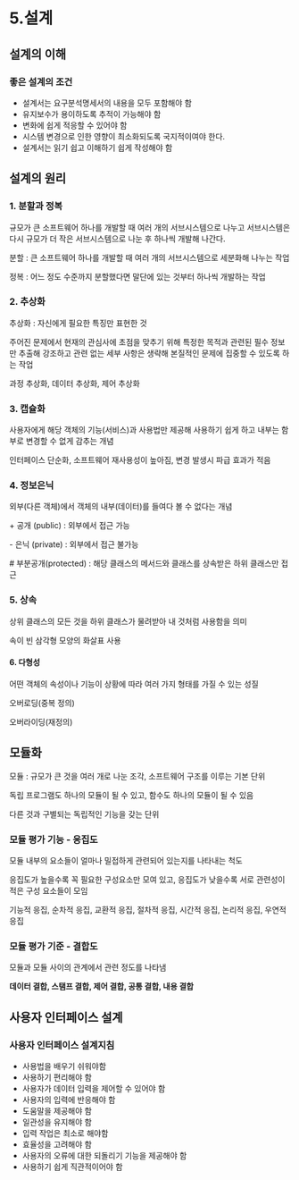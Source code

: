 # 5.설계

## 설계의 이해
 
### 좋은 설계의 조건
* 설계서는 요구분석명세서의 내용을 모두 포함해야 함
* 유지보수가 용이하도록 추적이 가능해야 함
* 변화에 쉽게 적응할 수 있어야 함
* 시스템 변경으로 인한 영향이 최소화되도록 국지적이여야 한다.
* 설계서는 읽기 쉽고 이해하기 쉽게 작성해야 함

## 설계의 원리

### 1. 분할과 정복
규모가 큰 소프트웨어 하나를 개발할 때 여러 개의 서브시스템으로 나누고 서브시스템은 다시 규모가 더 작은 서브시스템으로 나눈 후 하나씩 개발해 나간다.

분할 : 큰 소프트웨어 하나를 개발할 때 여러 개의 서브시스템으로 세분화해 나누는 작업

정복 : 어느 정도 수준까지 분할했다면 말단에 있는 것부터 하나씩 개발하는 작업



### 2. 추상화

추상화 : 자신에게 필요한 특징만 표현한 것

주어진 문제에서 현재의 관심사에 초점을 맞추기 위해 특정한 목적과 관련된 필수 정보만 추출해 강조하고 관련 없는 세부 사항은 생략해 본질적인 문제에 집중할 수 있도록 하는 작업 

과정 추상화, 데이터 추상화, 제어 추상화


### 3. 캡슐화

사용자에게 해당 객체의 기능(서비스)과 사용법만 제공해 사용하기 쉽게 하고 내부는 함부로 변경할 수 없게 감추는 개념

인터페이스 단순화, 소프트웨어 재사용성이 높아짐, 변경 발생시 파급 효과가 적음

### 4. 정보은닉

외부(다른 객체)에서 객체의 내부(데이터)를 들여다 볼 수 없다는 개념

\+ 공개 (public) : 외부에서 접근 가능

\- 은닉 (private) : 외부에서 접근 불가능

\# 부분공개(protected) : 해당 클래스의 메서드와 클래스를 상속받은 하위 클래스만 접근


### 5. 상속

상위 클래스의 모든 것을 하위 클래스가 물려받아 내 것처럼 사용함을 의미

속이 빈 삼각형 모양의 화살표 사용
#### 6. 다형성

어떤 객체의 속성이나 기능이 상황에 따라 여러 가지 형태를 가질 수 있는 성질

오버로딩(중복 정의)

오버라이딩(재정의)

## 모듈화
모듈 : 규모가 큰 것을 여러 개로 나눈 조각, 소프트웨어 구조를 이루는 기본 단위

독립 프로그램도 하나의 모듈이 될 수 있고, 함수도 하나의 모듈이 될 수 있음

다른 것과 구별되는 독립적인 기능을 갖는 단위

### 모듈 평가 기능 - 응집도
모듈 내부의 요소들이 얼마나 밀접하게 관련되어 있는지를 나타내는 척도

응집도가 높을수록 꼭 필요한 구성요소만 모여 있고, 응집도가 낮을수록 서로 관련성이 적은 구성 요소들이 모임

기능적 응집, 순차적 응집, 교환적 응집, 절차적 응집, 시간적 응집, 논리적 응집, 우연적 응집

### 모듈 평가 기준 - 결합도

모듈과 모듈 사이의 관계에서 관련 정도를 나타냄

__데이터 결합, 스탬프 결합, 제어 결합, 공통 결합, 내용 결합__

## 사용자 인터페이스 설계

### 사용자 인터페이스 설계지침

* 사용법을 배우기 쉬워야함
* 사용하기 편리해야 함
* 사용자가 데이터 입력을 제어할 수 있어야 함
* 사용자의 입력에 반응해야 함
* 도움말을 제공해야 함
* 일관성을 유지해야 함
* 입력 작업은 최소로 해야함
* 효율성을 고려해야 함
* 사용자의 오류에 대한 되돌리기 기능을 제공해야 함
* 사용하기 쉽게 직관적이어야 함

